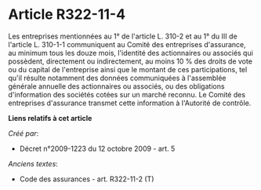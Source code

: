 # Article R322-11-4

Les entreprises mentionnées au 1° de l'article L. 310-2 et au 1° du III de l'article L. 310-1-1 communiquent au Comité des
entreprises d'assurance, au minimum tous les douze mois, l'identité des actionnaires ou associés qui possèdent, directement
ou indirectement, au moins 10 % des droits de vote ou du capital de l'entreprise ainsi que le montant de ces participations,
tel qu'il résulte notamment des données communiquées à l'assemblée générale annuelle des actionnaires ou associés, ou des
obligations d'information des sociétés cotées sur un marché reconnu. Le Comité des entreprises d'assurance transmet cette
information à l'Autorité de contrôle.

**Liens relatifs à cet article**

_Créé par_:

  - Décret n°2009-1223 du 12 octobre 2009 - art. 5

_Anciens textes_:

  - Code des assurances - art. R322-11-2 (T)
